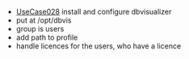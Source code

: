  * [UseCase028](UseCase028.md) install and configure dbvisualizer
  * put at /opt/dbvis
  * group is users
  * add path to profile
  * handle licences for the users, who have a licence
